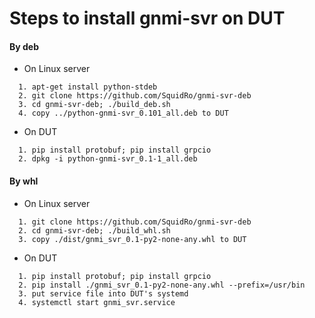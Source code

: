 Steps to install gnmi-svr on DUT
================================
#### By deb
- On Linux server
```
  1. apt-get install python-stdeb
  2. git clone https://github.com/SquidRo/gnmi-svr-deb 
  3. cd gnmi-svr-deb; ./build_deb.sh
  4. copy ../python-gnmi-svr_0.101_all.deb to DUT
```
- On DUT 
```
  1. pip install protobuf; pip install grpcio
  2. dpkg -i python-gnmi-svr_0.1-1_all.deb
```


#### By whl
- On Linux server
```
  1. git clone https://github.com/SquidRo/gnmi-svr-deb
  2. cd gnmi-svr-deb; ./build_whl.sh
  3. copy ./dist/gnmi_svr_0.1-py2-none-any.whl to DUT
```
- On DUT
```
  1. pip install protobuf; pip install grpcio
  2. pip install ./gnmi_svr_0.1-py2-none-any.whl --prefix=/usr/bin
  3. put service file into DUT's systemd
  4. systemctl start gnmi_svr.service
```

